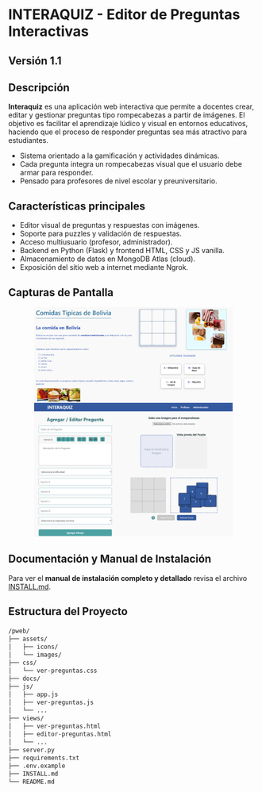 # INTERAQUIZ - Editor de Preguntas Interactivas

## Versión 1.1

## Descripción
**Interaquiz** es una aplicación web interactiva que permite a docentes crear, editar y gestionar preguntas tipo rompecabezas a partir de imágenes. El objetivo es facilitar el aprendizaje lúdico y visual en entornos educativos, haciendo que el proceso de responder preguntas sea más atractivo para estudiantes.

- Sistema orientado a la gamificación y actividades dinámicas.
- Cada pregunta integra un rompecabezas visual que el usuario debe armar para responder.
- Pensado para profesores de nivel escolar y preuniversitario.

## Características principales
- Editor visual de preguntas y respuestas con imágenes.
- Soporte para puzzles y validación de respuestas.
- Acceso multiusuario (profesor, administrador).
- Backend en Python (Flask) y frontend HTML, CSS y JS vanilla.
- Almacenamiento de datos en MongoDB Atlas (cloud).
- Exposición del sitio web a internet mediante Ngrok.

## Capturas de Pantalla

<p align="center">
  <img src="assets/images/demo1.png" alt="Ejemplo de pregunta" width="400"/>
  <img src="assets/images/demo2.png" alt="Interfaz de profesor" width="400"/>
</p>

## Documentación y Manual de Instalación

Para ver el **manual de instalación completo y detallado** revisa el archivo [INSTALL.md](./INSTALL.md).

## Estructura del Proyecto

```text
/pweb/
├── assets/
│   ├── icons/
│   └── images/
├── css/
│   └── ver-preguntas.css
├── docs/
├── js/
│   ├── app.js
│   ├── ver-preguntas.js
│   └── ...
├── views/
│   ├── ver-preguntas.html
│   ├── editor-preguntas.html
│   └── ...
├── server.py
├── requirements.txt
├── .env.example
├── INSTALL.md
└── README.md
